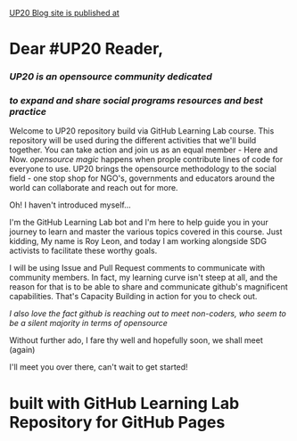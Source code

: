 [UP20 Blog site is published at ](https://lionroy.github.io/github-UP20-Blog/)
# Dear #UP20 Reader,
### _UP20 is an opensource community dedicated_
### _to expand and share social programs resources and best practice_


Welcome to UP20 repository build via GitHub Learning Lab course. 
This repository will be used during the different activities that we'll build together. 
You can take action and join us as an equal member - Here and Now. _opensource magic_
happens when prople contribute lines of code for everyone to use.
UP20 brings the opensource methodology to the social field - one stop shop for NGO's,
governments and educators around the world can collaborate and reach out for more.

Oh! I haven't introduced myself...

I'm the GitHub Learning Lab bot and I'm here to help guide you in your journey to learn and master the various topics covered in this course. Just kidding,
My name is Roy Leon, and today I am working alongside SDG activists to facilitate these worthy goals.

I will be using Issue and Pull Request comments to communicate with community members. In fact, my learning curve isn't steep at all, and the reason for that is to be able to share and communicate github's magnificent capabilities. That's Capacity Building in action for you to check out.

_I also love the fact github is reaching out to meet non-coders, who seem to be a silent majority in terms of opensource_

Without further ado, I fare thy well and hopefully soon, we shall meet (again)

I'll meet you over there, can't wait to get started!

# built with GitHub Learning Lab Repository for GitHub Pages
